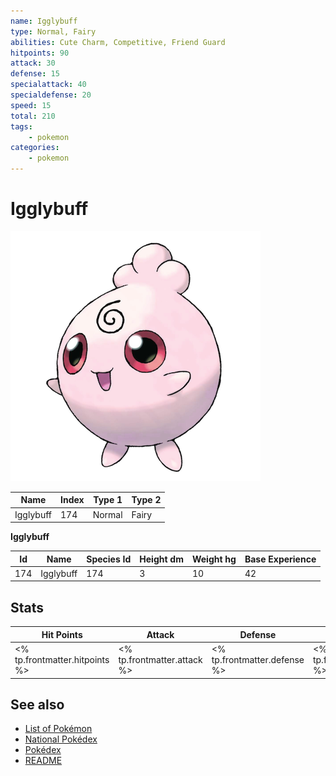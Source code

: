 ```yaml
---
name: Igglybuff
type: Normal, Fairy
abilities: Cute Charm, Competitive, Friend Guard
hitpoints: 90
attack: 30
defense: 15
specialattack: 40
specialdefense: 20
speed: 15
total: 210
tags:
    - pokemon
categories:
    - pokemon
---
```


# Igglybuff


![Igglybuff](images/174.png)

| **Name** | **Index** | **Type 1** | **Type 2** |
|----|----|----|----|
| Igglybuff | 174 | Normal | Fairy  |

**Igglybuff** 




| **Id** | **Name** | **Species Id** | **Height dm** | **Weight hg** | **Base Experience** |
|--------|----------|----------------|------------|------------|---------------------|
| 174 | Igglybuff | 174 | 3 | 10 | 42 |



## Stats

| **Hit Points** | **Attack** | **Defense** | **Special Attack** | **Special Defense** | **Speed** | **Total** |
|----------------|------------|-------------|--------------------|---------------------|-----------|-----------|
| <% tp.frontmatter.hitpoints %> | <% tp.frontmatter.attack %> | <% tp.frontmatter.defense %> | <% tp.frontmatter.specialattack %> | <% tp.frontmatter.specialdefense %> | <% tp.frontmatter.speed %> | <% tp.frontmatter.total %> |

## See also

- [List of Pokémon](../pokemon.md)
- [National Pokédex](../national_pokedex.md)
- [Pokédex](../pokedex.md)
- [README](../README.md)
